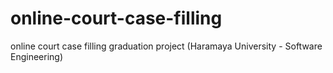 # online-court-case-filling
online court case filling graduation project (Haramaya University - Software Engineering)
